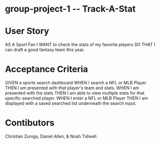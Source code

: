 # group-project-1 -- Track-A-Stat

# User Story
AS A Sport Fan
I WANT to check the stats of my favorite players
SO THAT I can draft a good fantasy team this year.

# Acceptance Criteria
GIVEN a sports search dashboard
WHEN I search a NFL or MLB Player
THEN I am presented with that player's team and stats.
WHEN I am presented with the stats
THEN I am able to view multiple stats for that specific searched player.
WHEN I enter a NFL or MLB Player
THEN I am displayed with a saved searched list underneath the search input.

# Contibutors
Christian Zuniga, Daniel Allen, & Noah Tidwell.
